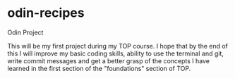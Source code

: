# odin-recipes
Odin Project
<p>This will be my first project during my TOP course. I hope that by the end of this I will improve my basic coding skills, ability to use the terminal and git, write commit messages and get a better grasp of the concepts I have learned in the first section of the "foundations" section of TOP. </p>